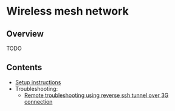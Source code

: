 # Wireless mesh network

## Overview
TODO

## Contents
- [Setup instructions](setup.md)
- Troubleshooting:
    * [Remote troubleshooting using reverse ssh tunnel over 3G connection](3g_reverse_ssh_test.md)
